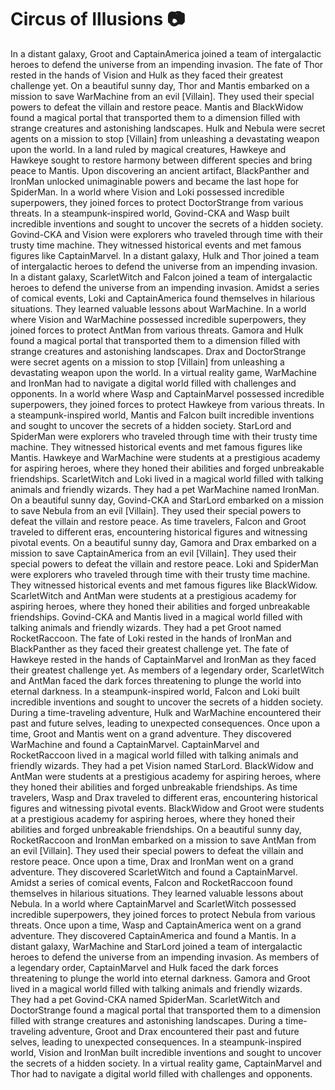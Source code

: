 # Circus of Illusions :camera: 

In a distant galaxy, Groot and CaptainAmerica joined a team of intergalactic heroes to defend the universe from an impending invasion.
The fate of Thor rested in the hands of Vision and Hulk as they faced their greatest challenge yet.
On a beautiful sunny day, Thor and Mantis embarked on a mission to save WarMachine from an evil [Villain]. They used their special powers to defeat the villain and restore peace.
Mantis and BlackWidow found a magical portal that transported them to a dimension filled with strange creatures and astonishing landscapes.
Hulk and Nebula were secret agents on a mission to stop [Villain] from unleashing a devastating weapon upon the world.
In a land ruled by magical creatures, Hawkeye and Hawkeye sought to restore harmony between different species and bring peace to Mantis.
Upon discovering an ancient artifact, BlackPanther and IronMan unlocked unimaginable powers and became the last hope for SpiderMan.
In a world where Vision and Loki possessed incredible superpowers, they joined forces to protect DoctorStrange from various threats.
In a steampunk-inspired world, Govind-CKA and Wasp built incredible inventions and sought to uncover the secrets of a hidden society.
Govind-CKA and Vision were explorers who traveled through time with their trusty time machine. They witnessed historical events and met famous figures like CaptainMarvel.
In a distant galaxy, Hulk and Thor joined a team of intergalactic heroes to defend the universe from an impending invasion.
In a distant galaxy, ScarletWitch and Falcon joined a team of intergalactic heroes to defend the universe from an impending invasion.
Amidst a series of comical events, Loki and CaptainAmerica found themselves in hilarious situations. They learned valuable lessons about WarMachine.
In a world where Vision and WarMachine possessed incredible superpowers, they joined forces to protect AntMan from various threats.
Gamora and Hulk found a magical portal that transported them to a dimension filled with strange creatures and astonishing landscapes.
Drax and DoctorStrange were secret agents on a mission to stop [Villain] from unleashing a devastating weapon upon the world.
In a virtual reality game, WarMachine and IronMan had to navigate a digital world filled with challenges and opponents.
In a world where Wasp and CaptainMarvel possessed incredible superpowers, they joined forces to protect Hawkeye from various threats.
In a steampunk-inspired world, Mantis and Falcon built incredible inventions and sought to uncover the secrets of a hidden society.
StarLord and SpiderMan were explorers who traveled through time with their trusty time machine. They witnessed historical events and met famous figures like Mantis.
Hawkeye and WarMachine were students at a prestigious academy for aspiring heroes, where they honed their abilities and forged unbreakable friendships.
ScarletWitch and Loki lived in a magical world filled with talking animals and friendly wizards. They had a pet WarMachine named IronMan.
On a beautiful sunny day, Govind-CKA and StarLord embarked on a mission to save Nebula from an evil [Villain]. They used their special powers to defeat the villain and restore peace.
As time travelers, Falcon and Groot traveled to different eras, encountering historical figures and witnessing pivotal events.
On a beautiful sunny day, Gamora and Drax embarked on a mission to save CaptainAmerica from an evil [Villain]. They used their special powers to defeat the villain and restore peace.
Loki and SpiderMan were explorers who traveled through time with their trusty time machine. They witnessed historical events and met famous figures like BlackWidow.
ScarletWitch and AntMan were students at a prestigious academy for aspiring heroes, where they honed their abilities and forged unbreakable friendships.
Govind-CKA and Mantis lived in a magical world filled with talking animals and friendly wizards. They had a pet Groot named RocketRaccoon.
The fate of Loki rested in the hands of IronMan and BlackPanther as they faced their greatest challenge yet.
The fate of Hawkeye rested in the hands of CaptainMarvel and IronMan as they faced their greatest challenge yet.
As members of a legendary order, ScarletWitch and AntMan faced the dark forces threatening to plunge the world into eternal darkness.
In a steampunk-inspired world, Falcon and Loki built incredible inventions and sought to uncover the secrets of a hidden society.
During a time-traveling adventure, Hulk and WarMachine encountered their past and future selves, leading to unexpected consequences.
Once upon a time, Groot and Mantis went on a grand adventure. They discovered WarMachine and found a CaptainMarvel.
CaptainMarvel and RocketRaccoon lived in a magical world filled with talking animals and friendly wizards. They had a pet Vision named StarLord.
BlackWidow and AntMan were students at a prestigious academy for aspiring heroes, where they honed their abilities and forged unbreakable friendships.
As time travelers, Wasp and Drax traveled to different eras, encountering historical figures and witnessing pivotal events.
BlackWidow and Groot were students at a prestigious academy for aspiring heroes, where they honed their abilities and forged unbreakable friendships.
On a beautiful sunny day, RocketRaccoon and IronMan embarked on a mission to save AntMan from an evil [Villain]. They used their special powers to defeat the villain and restore peace.
Once upon a time, Drax and IronMan went on a grand adventure. They discovered ScarletWitch and found a CaptainMarvel.
Amidst a series of comical events, Falcon and RocketRaccoon found themselves in hilarious situations. They learned valuable lessons about Nebula.
In a world where CaptainMarvel and ScarletWitch possessed incredible superpowers, they joined forces to protect Nebula from various threats.
Once upon a time, Wasp and CaptainAmerica went on a grand adventure. They discovered CaptainAmerica and found a Mantis.
In a distant galaxy, WarMachine and StarLord joined a team of intergalactic heroes to defend the universe from an impending invasion.
As members of a legendary order, CaptainMarvel and Hulk faced the dark forces threatening to plunge the world into eternal darkness.
Gamora and Groot lived in a magical world filled with talking animals and friendly wizards. They had a pet Govind-CKA named SpiderMan.
ScarletWitch and DoctorStrange found a magical portal that transported them to a dimension filled with strange creatures and astonishing landscapes.
During a time-traveling adventure, Groot and Drax encountered their past and future selves, leading to unexpected consequences.
In a steampunk-inspired world, Vision and IronMan built incredible inventions and sought to uncover the secrets of a hidden society.
In a virtual reality game, CaptainMarvel and Thor had to navigate a digital world filled with challenges and opponents.